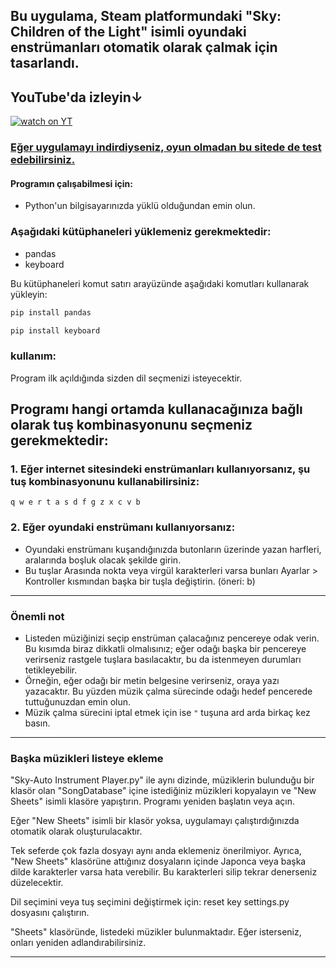 ## Bu uygulama, Steam platformundaki "Sky: Children of the Light" isimli oyundaki enstrümanları otomatik olarak çalmak için tasarlandı. 

## YouTube'da izleyin↓
[![watch on YT](https://i3.ytimg.com/vi/ZUfYclM6AHA/maxresdefault.jpg)](https://www.youtube.com/watch?v=ZUfYclM6AHA)



### [Eğer uygulamayı indirdiyseniz, oyun olmadan bu sitede de test edebilirsiniz.](https://specy.github.io/skyMusic/)


#### Programın çalışabilmesi için:
* Python'un bilgisayarınızda yüklü olduğundan emin olun.
### Aşağıdaki kütüphaneleri yüklemeniz gerekmektedir:
* pandas 
* keyboard


Bu kütüphaneleri komut satırı arayüzünde aşağıdaki komutları kullanarak yükleyin:

```cmd
pip install pandas
```

```cmd
pip install keyboard
```

### kullanım:

Program ilk açıldığında sizden dil seçmenizi isteyecektir.


## Programı hangi ortamda kullanacağınıza bağlı olarak tuş kombinasyonunu seçmeniz gerekmektedir:

### 1. Eğer internet sitesindeki enstrümanları kullanıyorsanız, şu tuş kombinasyonunu kullanabilirsiniz:

`
q w e r t a s d f g z x c v b
`

### 2. Eğer oyundaki enstrümanı kullanıyorsanız:
* Oyundaki enstrümanı kuşandığınızda butonların üzerinde yazan harfleri, aralarında boşluk olacak şekilde girin. 
* Bu tuşlar Arasında nokta veya virgül karakterleri varsa bunları Ayarlar > Kontroller kısmından başka bir tuşla değiştirin. (öneri: b)

---

### Önemli not

* Listeden müziğinizi seçip enstrüman çalacağınız pencereye odak verin. Bu kısımda biraz dikkatli olmalısınız; eğer odağı başka bir pencereye verirseniz rastgele tuşlara basılacaktır, bu da istenmeyen durumları tetikleyebilir. 
* Örneğin, eğer odağı bir metin belgesine verirseniz, oraya yazı yazacaktır. Bu yüzden müzik çalma sürecinde odağı hedef pencerede tuttuğunuzdan emin olun.
* Müzik çalma sürecini iptal etmek için ise `"` tuşuna ard arda birkaç kez basın.

---
### Başka müzikleri listeye ekleme


"Sky-Auto Instrument Player.py" ile aynı dizinde, müziklerin bulunduğu bir klasör olan "SongDatabase" içine istediğiniz müzikleri kopyalayın ve "New Sheets" isimli klasöre yapıştırın. Programı yeniden başlatın veya açın.

Eğer "New Sheets" isimli bir klasör yoksa, uygulamayı çalıştırdığınızda otomatik olarak oluşturulacaktır.

Tek seferde çok fazla dosyayı aynı anda eklemeniz önerilmiyor. Ayrıca, "New Sheets" klasörüne attığınız dosyaların içinde Japonca veya başka dilde karakterler varsa hata verebilir. Bu karakterleri silip tekrar denerseniz düzelecektir.

Dil seçimini veya tuş seçimini değiştirmek için: reset key settings.py dosyasını çalıştırın.


"Sheets" klasöründe, listedeki müzikler bulunmaktadır. Eğer isterseniz, onları yeniden adlandırabilirsiniz.

---
